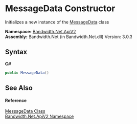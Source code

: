 ﻿# MessageData Constructor 
 

Initializes a new instance of the <a href ="T_Bandwidth_Net_ApiV2_MessageData.md">MessageData</a> class

**Namespace:**&nbsp;<a href ="N_Bandwidth_Net_ApiV2.md">Bandwidth.Net.ApiV2</a><br />**Assembly:**&nbsp;Bandwidth.Net (in Bandwidth.Net.dll) Version: 3.0.3

## Syntax

**C#**<br />
``` C#
public MessageData()
```


## See Also


#### Reference
<a href ="T_Bandwidth_Net_ApiV2_MessageData.md">MessageData Class</a><br /><a href ="N_Bandwidth_Net_ApiV2.md">Bandwidth.Net.ApiV2 Namespace</a><br />